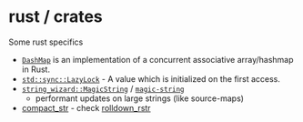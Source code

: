# rust / crates

Some rust specifics

- [`DashMap`](https://docs.rs/dashmap/latest/dashmap/) is an implementation of a concurrent associative array/hashmap in Rust.
- [`std::sync::LazyLock`](https://doc.rust-lang.org/beta/std/sync/struct.LazyLock.html) - A value which is initialized on the first access.
- [`string_wizard::MagicString`](https://docs.rs/string_wizard/0.0.22/string_wizard/struct.MagicString.html) / [`magic-string`](https://github.com/Rich-Harris/magic-string)
  - performant updates on large strings (like source-maps)
- [compact_str](https://crates.io/crates/compact_str) - check [rolldown_rstr](../rolldown/explore-shared.md#rolldown_rstr)
